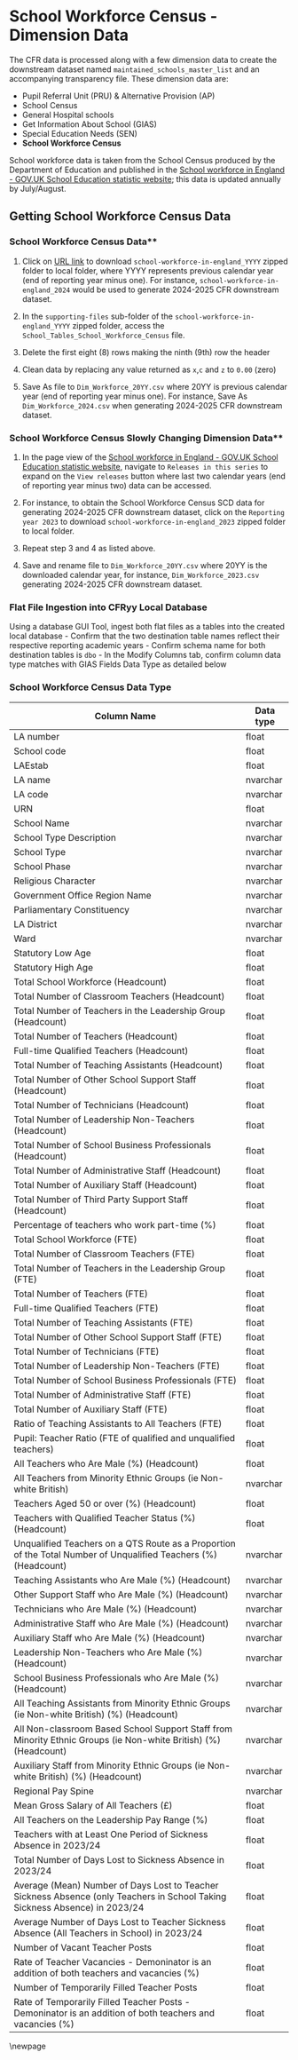 # School Workforce Census - Dimension Data

The CFR data is processed along with a few dimension data to create the downstream dataset named `maintained_schools_master_list` and an accompanying transparency file. These dimension data are:

- Pupil Referral Unit (PRU) & Alternative Provision (AP)
- School Census
- General Hospital schools
- Get Information About School (GIAS)
- Special Education Needs (SEN)
- **School Workforce Census**

School workforce data is taken from the School Census produced by the Department of Education and published in the [School workforce in England - GOV.UK School Education statistic website](https://explore-education-statistics.service.gov.uk/find-statistics/school-workforce-in-england); this data is updated annually by July/August.

## Getting School Workforce Census Data

### School Workforce Census Data**

1. Click on [URL link](https://content.explore-education-statistics.service.gov.uk/api/releases/ba5318f9-2f18-4ef5-8c71-a4db8546758c/files?fromPage=ReleaseUsefulInfo) to download `school-workforce-in-england_YYYY` zipped folder to local folder, where YYYY represents previous calendar year (end of reporting year minus one). For instance, `school-workforce-in-england_2024` would be used to generate 2024-2025 CFR downstream dataset.

2. In the `supporting-files` sub-folder of the `school-workforce-in-england_YYYY` zipped folder, access the
`School_Tables_School_Workforce_Census` file.

3. Delete the first eight (8) rows making the ninth (9th) row the header

4. Clean data by replacing any value returned as `x`,`c` and `z` to `0.00` (zero)

5. Save As file to `Dim_Workforce_20YY.csv` where 20YY is previous calendar year (end of reporting year minus one). For instance, Save As `Dim_Workforce_2024.csv` when generating 2024-2025 CFR downstream dataset.

### School Workforce Census Slowly Changing Dimension Data**

1. In the page view of the [School workforce in England - GOV.UK School Education statistic website](https://explore-education-statistics.service.gov.uk/find-statistics/school-workforce-in-england), navigate to `Releases in this series` to expand on the `View releases` button where last two calendar years (end of reporting year minus two) data can be accessed.

2. For instance, to obtain the School Workforce Census SCD data for generating 2024-2025 CFR downstream dataset, click on the `Reporting year 2023` to download `school-workforce-in-england_2023` zipped folder to local folder.

3. Repeat step 3 and 4 as listed above.

4. Save and rename file to `Dim_Workforce_20YY.csv` where 20YY is the downloaded calendar year, for instance, `Dim_Workforce_2023.csv` generating 2024-2025 CFR downstream dataset.

### Flat File Ingestion into CFRyy Local Database

Using a database GUI Tool, ingest both flat files as a tables into the created local database
    - Confirm that the two destination table names reflect their respective reporting academic years
    - Confirm schema name for both destination tables is `dbo`
    - In the Modify Columns tab, confirm column data type matches with GIAS Fields Data Type as detailed below

### School Workforce Census Data Type

| Column Name                       | Data type |
|-----------------------------------|-----------|
|LA number                          |  float    |
|School code                        |  float    |
|LAEstab                            |  float    |
|LA name                            |  nvarchar |
|LA code                            |  nvarchar |
|URN                                |  float    |
|School Name                        |  nvarchar |
|School Type Description            |  nvarchar |
|School Type                        |  nvarchar |
|School Phase                       |  nvarchar |
|Religious Character                |  nvarchar |
|Government Office Region Name      |  nvarchar |
|Parliamentary Constituency         |  nvarchar |
|LA District                        |  nvarchar |
|Ward                               |  nvarchar |
|Statutory Low Age                  |  float    |
|Statutory High Age                 |  float    |
|Total School Workforce (Headcount) |  float    |
|Total Number of Classroom Teachers (Headcount)|  float    |
|Total Number of Teachers in the Leadership Group (Headcount)|  float    |
|Total Number of Teachers (Headcount)|  float    |
|Full-time Qualified Teachers (Headcount)|  float    |
|Total Number of Teaching Assistants (Headcount)|  float    |
|Total Number of Other School Support Staff (Headcount)|  float    |
|Total Number of Technicians (Headcount)|  float    |
|Total Number of Leadership Non-Teachers (Headcount)|  float    |
|Total Number of School Business Professionals (Headcount)|  float    |
|Total Number of Administrative Staff (Headcount)|  float    |
|Total Number of Auxiliary Staff (Headcount)|  float    |
|Total Number of Third Party Support Staff (Headcount)|  float    |
|Percentage of teachers who work part-time (%)|  float    |
|Total School Workforce (FTE)|  float    |
|Total Number of Classroom Teachers (FTE)|  float    |
|Total Number of Teachers in the Leadership Group (FTE)|  float    |
|Total Number of Teachers (FTE)|  float    |
|Full-time Qualified Teachers (FTE)|  float    |
|Total Number of Teaching Assistants (FTE)|  float    |
|Total Number of Other School Support Staff (FTE)|  float    |
|Total Number of Technicians (FTE)|  float    |
|Total Number of Leadership Non-Teachers (FTE)|  float    |
|Total Number of School Business Professionals (FTE)|  float    |
|Total Number of Administrative Staff (FTE)|  float    |
|Total Number of Auxiliary Staff (FTE)|  float    |
|Ratio of Teaching Assistants to All Teachers (FTE)|  float    |
|Pupil: Teacher Ratio (FTE of qualified and unqualified teachers)|  float    |
|All Teachers who Are Male (%) (Headcount)|  float    |
|All Teachers from Minority Ethnic Groups (ie Non-white British) |  nvarchar |
|Teachers Aged 50 or over (%) (Headcount)|  float    |
|Teachers with Qualified Teacher Status (%) (Headcount)|  float    |
|Unqualified Teachers on a QTS Route as a Proportion of the Total Number of Unqualified Teachers (%) (Headcount) |  nvarchar |
|Teaching Assistants who Are Male (%) (Headcount)|  nvarchar |
|Other Support Staff who Are Male (%) (Headcount)|  nvarchar |
|Technicians who Are Male (%) (Headcount)|  nvarchar |
|Administrative Staff who Are Male (%) (Headcount)|  nvarchar |
|Auxiliary Staff who Are Male (%) (Headcount)|  nvarchar |
|Leadership Non-Teachers who Are Male (%) (Headcount)|  nvarchar |
|School Business Professionals who Are Male (%) (Headcount)|  nvarchar |
|All Teaching Assistants from Minority Ethnic Groups (ie Non-white British) (%) (Headcount) |  nvarchar |
|All Non-classroom Based School Support Staff from Minority Ethnic Groups (ie Non-white British) (%) (Headcount) |  nvarchar |
|Auxiliary Staff from Minority Ethnic Groups (ie Non-white British) (%) (Headcount)|  nvarchar |
|Regional Pay Spine|  nvarchar |
|Mean Gross Salary of All Teachers (£)|  float    |
|All Teachers on the Leadership Pay Range (%)|  float    |
|Teachers with at Least One Period of Sickness Absence in 2023/24|  float    |
|Total Number of Days Lost to Sickness Absence in 2023/24|  float    |
|Average (Mean) Number of Days Lost to Teacher Sickness Absence (only Teachers in School Taking Sickness Absence) in 2023/24 |  float    |
|Average Number of Days Lost to Teacher Sickness Absence (All Teachers in School) in 2023/24 |  float    |
|Number of Vacant Teacher Posts|  float    |
|Rate of Teacher Vacancies - Demoninator is an addition of both teachers and vacancies (%) |  float    |
|Number of Temporarily Filled Teacher Posts|  float    |
|Rate of Temporarily Filled Teacher Posts - Demoninator is an addition of both teachers and vacancies (%) |  float    |

<!-- Leave the rest of this page blank -->
\newpage
